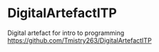 # DigitalArtefactITP
 Digital artefact for intro to programming 
https://github.com/Tmistry263/DigitalArtefactITP